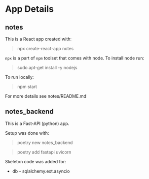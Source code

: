 # App Details

## notes
This is a React app created with:

> npx create-react-app notes

`npx` is a part of `npm` toolset that comes with node.
To install node run:

> sudo apt-get install -y nodejs

To run locally:
> npm start

For more details see notes/README.md

## notes_backend
This is a Fast-API (python) app.

Setup was done with:
> poetry new notes_backend

> poetry add fastapi uvicorn


Skeleton code was added for:

- db - sqlalchemy.ext.asyncio


